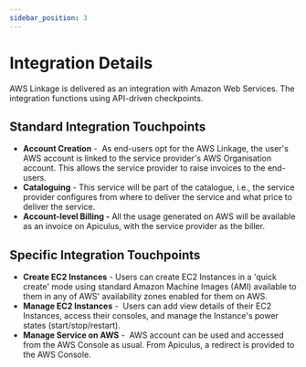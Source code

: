 ```yaml
---
sidebar_position: 3
---
```

# Integration Details

AWS Linkage is delivered as an integration with Amazon Web Services. The integration functions using API-driven checkpoints.

## Standard Integration Touchpoints
- **Account Creation** -  As end-users opt for the AWS Linkage, the user's AWS account is linked to the service provider's AWS Organisation account. This allows the service provider to raise invoices to the end-users.
- **Cataloguing** - This service will be part of the catalogue, i.e., the service provider configures from where to deliver the service and what price to deliver the service.
- **Account-level Billing -** All the usage generated on AWS will be available as an invoice on Apiculus, with the service provider as the biller.

## Specific Integration Touchpoints
- **Create EC2 Instances** - Users can create EC2 Instances in a 'quick create' mode using standard Amazon Machine Images (AMI) available to them in any of AWS' availability zones enabled for them on AWS.
- **Manage EC2 Instances** -  Users can add view details of their EC2 Instances, access their consoles, and manage the Instance's power states (start/stop/restart).
- **Manage Service on AWS** -  AWS account can be used and accessed from the AWS Console as usual. From Apiculus, a redirect is provided to the AWS Console.